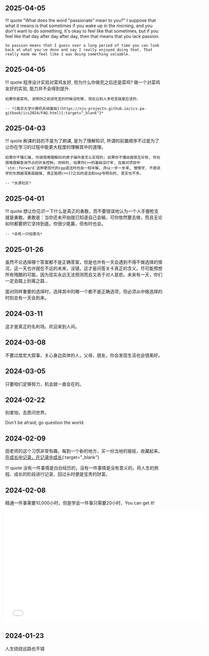 ## 2025-04-05
!!! quote "What does the word "passionate" mean to you?"
    I suppose that what it means is that sometimes if you wake up in the morning, and you don't want to do something, it's okay to feel like that sometimes, but if you feel like that day after day after day, then that means that you lack passion.

    So passion means that I guess over a long period of time you can look back at what you've done and say I really enjoyed doing that. That really made me feel like I was doing something valuable.

## 2025-04-05
!!! quote
    程序设计实验对菜鸡友好, 但为什么你做完之后还是菜鸡? 做一个对菜鸡友好的实验, 能力并不会得到提升.

    如果你是菜鸡, 说明你之前该吃苦的时候没吃够, 现在比别人多吃苦就是应该的.

    -- *[南京大学计算机系统基础](https://nju-projectn.github.io/ics-pa-gitbook/ics2024/FAQ.html){:target="_blank"}*



## 2025-04-03
!!! quote
    刷课的目的不是为了刷课, 是为了理解知识, 所谓的前置顺序不过是为了让你在学习的过程中能更大程度的理解其中的道理。

    如果你不懂汇编, 你就很难理解OS的原子操作是怎么实现的; 如果你不懂自旋锁互斥锁, 你也很难理解查询节点的并发控制; 同样的, 如果你C++的基础没打牢, 在面对项目中`std::forward`这种更现代的cpp语法时也会一知半解, 所以一步一步来, 慢慢学, 不是说学的东西越深奥就越强, 真正能把c++17之后的语法和oop写明白的, 其实也不多。

    -- *水源社区*


## 2025-04-01
!!! quote
    想让你见识一下什么是真正的勇敢，而不要错误地认为一个人手握枪支就是勇敢。勇敢是：当你还未开始就已知道自己会输，可你依然要去做，而且无论如何都要把它坚持到底。你很少能赢，但有时也会。
    
    -- *杀死一只知更鸟*


## 2025-01-26
虽然不论选择哪个答案都不是正确答案，但是也许有一天会遇到不得不做选择的情况，这一天也许就在不远的未来，没错，这才是问答关卡真正的含义。尽可能预想所有残酷的可能，因为现实永远无法预测而且又吝于对人慈悲。未来有一天，你们一定会踏上别离之路...

面对同样重要的选择时，选择其中的哪一个都不是正确选项，但必须从中做选择的时刻总有一天会到来。


## 2024-03-11
这才是真正的名利场。欢迎来到人间。

## 2024-03-08
不要过度宏大叙事，关心身边具体的人，父母，朋友，你会发现生活也会很美好。

## 2024-03-05
只要咱们足够努力，机会就一直会在的。

## 2024-02-22
别害怕，去质问世界。

Don't be afraid; go question the world.

## 2024-02-09
田老师的这个习惯非常有趣，每到一个新的地方，买一份当地的报纸，收藏起来。[在成长中记录，在记录中成长](https://www.bilibili.com/video/BV1q6421u7XP/?spm_id_from=333.1365.list.card_archive.click&vd_source=a69c9948d8c31b427ccd421455913cab){:target="_blank"}

!!! quote
    没有一件事情是白白经历的，没有一件事情是没有意义的。将人生的旅程、成长的阶段进行记录，回过头时便是宝贵的财富。

## 2024-02-08
精通一件事需要10,000小时，但是学会一件事只需要20小时，You can get it!

<iframe src="//player.bilibili.com/player.html?aid=50668972&bvid=BV144411b7Uk&cid=88706634&p=1&autoplay=0&muted=0"width="640" height="360" scrolling="no" border="0" frameborder="no" framespacing="0" allowfullscreen="true"> </iframe>

## 2024-01-23
人生绕绕远路也不错



